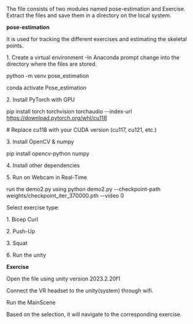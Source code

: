 The file consists of two modules named pose-estimation and Exercise. Extract the files and save them in a directory on the local system.

**pose-estimation** 

It is used for tracking the different exercises and estimating the skeletal points.



1\. Create a virtual environment -In Anaconda prompt change into the directory where the files are stored. 

python -m venv pose\_estimation

conda activate Pose\_estimation



2\. Install PyTorch with GPU

pip install torch torchvision torchaudio --index-url https://download.pytorch.org/whl/cu118

\# Replace cu118 with your CUDA version (cu117, cu121, etc.)



3\. Install OpenCV \& numpy

pip install opencv-python numpy



4\. Install other dependencies 



5\. Run on Webcam in Real-Time 

run the demo2.py using python demo2.py --checkpoint-path weights/checkpoint\_iter\_370000.pth --video 0

Select exercise type:

1\. Bicep Curl

2\. Push-Up

3\. Squat



6\. Run the unity



**Exercise**



Open the file using unity version 2023.2.20f1

Connect the VR headset to the unity(system) through wifi.

Run the MainScene

Based on the selection, it will navigate to the corresponding exercise.





